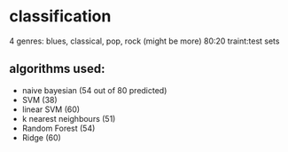 # classification

4 genres: blues, classical, pop, rock (might be more)
80:20 traint:test sets

## algorithms used:
* naive bayesian (54 out of 80 predicted)
* SVM (38)
* linear SVM (60)
* k nearest neighbours (51)
* Random Forest (54)
* Ridge (60)
